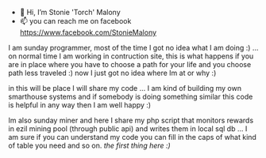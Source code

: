 - 👋 Hi, I’m Stonie 'Torch' Malony
- 📫 you can reach me on facebook https://www.facebook.com/StonieMalony

I am sunday programmer, most of the time I got no idea what I am doing :) ... on normal time I am working in contruction site, this is what happens if you are in place where you have to choose a path for your life and you choose path less traveled :) now I just got no idea where Im at or why :) 

in this will be place I will share my code ... I am kind of building my own smarthouse systems and if somebody is doing something similar this code is helpful in any way then I am well happy :)

Im also sunday miner and here I share my php script that monitors rewards in ezil mining pool (through public api) and writes them in local sql db ... I am sure if you can understand my code you can fill in the caps of what kind of table you need and so on. *the first thing here :)*

<!---
StonieTorchMalony/StonieTorchMalony is a ✨ special ✨ repository because its `README.md` (this file) appears on your GitHub profile.
You can click the Preview link to take a look at your changes.
--->
